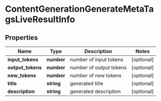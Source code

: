 # ContentGenerationGenerateMetaTagsLiveResultInfo

## Properties

| Name | Type | Description | Notes |
|------------ | ------------- | ------------- | -------------|
**input_tokens** | **number** | number of input tokens |[optional]|
**output_tokens** | **number** | number of output tokens |[optional]|
**new_tokens** | **number** | number of new tokens |[optional]|
**title** | **string** | generated title |[optional]|
**description** | **string** | generated description |[optional]|